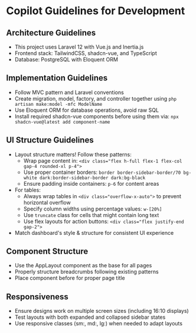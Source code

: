 # Copilot Guidelines for Development

## Architecture Guidelines
- This project uses Laravel 12 with Vue.js and Inertia.js
- Frontend stack: TailwindCSS, shadcn-vue, and TypeScript
- Database: PostgreSQL with Eloquent ORM

## Implementation Guidelines
- Follow MVC pattern and Laravel conventions
- Create migration, model, factory, and controller together using `php artisan make:model -mfc ModelName`
- Use Eloquent ORM for database operations, avoid raw SQL
- Install required shadcn-vue components before using them via: `npx shadcn-vue@latest add component-name`

## UI Structure Guidelines
- Layout structure matters! Follow these patterns:
  - Wrap page content in: `<div class="flex h-full flex-1 flex-col gap-4 rounded-xl p-4">`
  - Use proper container borders: `border border-sidebar-border/70 bg-white dark:border-sidebar-border dark:bg-black`
  - Ensure padding inside containers: `p-6` for content areas
- For tables:
  - Always wrap tables in `<div class="overflow-x-auto">` to prevent horizontal overflow
  - Specify column widths using percentage values: `w-[20%]` 
  - Use `truncate` class for cells that might contain long text
  - Use flex layouts for action buttons: `<div class="flex justify-end gap-2">`
- Match dashboard's style & structure for consistent UI experience

## Component Structure
- Use the AppLayout component as the base for all pages
- Properly structure breadcrumbs following existing patterns
- Place <Head> component before <AppLayout> for proper page title

## Responsiveness
- Ensure designs work on multiple screen sizes (including 16:10 displays)
- Test layouts with both expanded and collapsed sidebar states
- Use responsive classes (sm:, md:, lg:) when needed to adapt layouts
